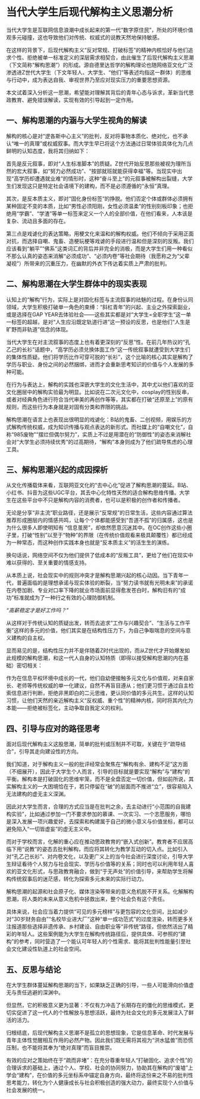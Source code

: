 # 当代大学生后现代解构主义思潮分析

当代大学生是互联网信息浪潮中成长起来的第一代“数字原住民”，所处的环境价值观多元碰撞，这也导致他们对传统、权威式的说教天然地保持敏感。

在这样的背景下，后现代解构主义“反对常规、打破标签”的精神内核恰好与他们追求个性、拒绝被单一标准定义的深层需求相契合，由此催生了后现代解构主义思潮（下文简称“解构思潮”）的形成。源自德里达哲学的解构理论也随网络亚文化广泛渗透进Z世代大学生（下文年轻人、大学生、“他们”等表述均指这一群体）的思维与行动中，成为表达自我、审视世界乃至应对现实压力的重要思想资源。

本文试着深入分析这一思潮，希望能对理解其背后的青年心态与诉求，革新当代思政教育、避免错误解读，实现有效的引导起到一定作用。

## 一、解构思潮的内涵与大学生视角的解读

解构的核心是对“逻各斯中心主义”的批判，反对将事物本质化、绝对化，也不承认“唯一的真理”或权威叙事。而大学生早已将这个方法通过日常体验具体化为几点鲜明的认知态度，我将其归纳如下：

首先是反元叙事，即对“人生标准脚本”的质疑。Z世代开始反思那些被视为理所当然的宏大叙事，如“努力必然成功”、“按部就班就能获得幸福”等。当现实中出现“高学历却遭遇就业难”的情形时，这种“奋斗至上”的元叙事被解构出裂缝，大学生们发现这只是特定社会语境下的建构，而不是必须遵循的“永恒”真理。

其次，是反本质主义，即对“固化身份标签”的挣脱。他们否定个体或群体必须拥有某种固定不变的本质，比如“男性必须阳刚，女性必须温柔”的性别刻板印象；也拒绝用“学霸”、“学渣”等单一标签来定义一个人的全部价值，在他们看来，人本该是复杂、流动且多面的存在。

第三点是戏谑化的表达策略，用梗文化来温和的解构权威。他们不倾向于采用正面对抗，而选择自嘲、鬼畜、造梗玩梗等戏谑的手段进行温和但是深刻的反叛。我们应该看到“躺平”“佛系”这类词汇的背后并非完全的消极，而是大学生们用一种看似不那么认真的姿态来消解“必须成功”、“必须内卷”等社会期待（我愿称之为“父辈凝视”）所带来的沉重压力，在幽默的外衣下传达着实质上严肃的批判。


## 二、解构思潮在大学生群体中的现实表现

认知上的“解构”行为，实际上是对固化标签与主流叙事的祛魅的过程。在身份认同领域，大学生积极打破单一角色的束缚：“斜杠青年”的兴起、主业之外探索副业，或是选择在GAP YEAR去体验社会——这些其实都是对“大学生=全职学生”这一单一标签的超越，是对“人生应沿既定轨道行进”这一预设的反思，也是他们“人生是旷野而非轨道”信念的体现。

当代大学生在对主流叙事的态度上也有着更深刻的“反思”性。在前几年热议的“孔乙己的长衫”话题中，“高学历必须兑换体面工作”这一传统叙事就遭受到大学生们的集体性质疑。他们将学历比作可穿可脱的“长衫”，这个比喻的核心其实是解构了学历与职业、身份之间的必然捆绑，进而才会重新思考知识的价值与个人发展的多种可能。

在行为与表达上，解构的实践也深嵌大学生的文化生活中，其中尤以他们喜欢的亚文化圈层中的解构实验最为明显。比如说在二次元文化中，cosplay的性别反串，或者对经典角色进行符合当代审美的再创作等等，其实都在打破“还原至上”的原有规则，而这些行为本身就是对固有分类和界限的挑战。

解构思潮在语言上也表现出很明显的戏谑化：B站的鬼畜、二创视频，用娱乐的方式解构传统权威，成为知识传播与观点表达的新形式。而社媒上的“自嘲文化”，自称“985废物”“摆烂但偶尔努力”，实质上不过是用潜在的“防御性”的姿态来消解社会对“大学生必须持续优秀”的过高期待，“解构”本身则成为了他们疏导焦虑的心理工具。


## 三、解构思潮兴起的成因探析

从文化传播载体来看，互联网亚文化的“去中心化”促进了解构思潮的蔓延。B站、小红书、抖音为这些UGC平台，其去中心化特性天然的适合解构思维传播。大学生在这些平台中不只是解构内容的消费者，也可以是积极的创作者和传播者。

无论是分享“非主流”职业路径，还是展示“反常规”的日常生活，这些内容通过算法推荐形成圈层内的情感共鸣，让每个个体都能感受到“吾道不孤”的归属感，这也是为什么很多人即使明知有 “信息茧房”，却依然愿意沉迷其中。在OC创作这些小圈子里，打破“性别”以至于“物种”的界限（在传统价值观看来极具颠覆性）都已经成为一种常态，而这种创作实践本身也就是“反本质主义”的活生生的演练。

换句话说，网络空间不仅为他们提供了低成本的“反叛工具”，更给了他们在现实中难以获得的、至关重要的情感支持。

从本质上说，社会现实中的规则冲突才是解构思潮兴起的核心动因。当下青年一代，普遍面临的是理想承诺与现实体验的断裂，当“努力读书就有光明未来”的承诺在内卷加剧、专业对口率下降的就业市场面前显得愈发苍白时，解构旧有的“成功”标准就成为了一种行之有效的心理防御机制。

*“高薪稳定才是好工作吗？”*

从这样对于传统认知的质疑出发，转而去追求“工作与兴趣契合”、“生活与工作平衡”这样的多元的价值，他们其实是在结构性压力下，为自己争取喘息的空间与意义建构的自主权。

显而易见的是，结构性压力并不是伴随着Z时代出现的，而从Z世代才开始爆发如此规模的解构思潮，和这一代人自身的认知特质（即得以接受解构思潮的内在基础）密切相关：

作为在信息平权环境中成长的一代，他们自幼便接触多元文化与价值观，对来自家长、老师等传统权威的单一化建议，自然不再盲目遵从；他们更习惯于通过自主检索信息进行判断，拒绝非黑即白的二元思维，更认同价值的多元共生。这样的认知习惯，让他们天然的亲近解构主义“反权威、重个性”的精神内核，同时将其内化为本能——拒绝被标签化，主动争取自我定义的权利。



## 四、引导与应对的路径思考

面对后现代解构主义这股思潮，简单的批判或压制并不可取，关键在于“疏导结合”，引导其走向建设性的方向。

我们知道，对于解构主义一般的批评经常会聚焦在“解构有余、建构不足”这方面（不细展开），因此于大学生个人而言，引导的目标就是要实现“解构”与“建构”的平衡。解构本是打破固化的思维牢笼，而不是全盘否定一切价值，但如前所说，其实解构主义的一大困境恰在于，若只停留在“破”的层面而不推进“立”，很容易陷入无法建构的虚无主义深渊。

因此对大学生而言，合理的方式应当是在批判之余，去主动进行“小范围的自我建构实验”，比如通过参加一门不要求参加的慕课、一次实习、一个志愿服务，哪怕是深入发展一项兴趣爱好，去探索和构建属于自己的微小意义与价值坐标，都可以避免陷入“一切皆虚妄”的虚无主义中。

而对于学校而言，化解的重心应在推动思政教育的“嵌入式创新”。教育者不应居高临下用“说教”的姿态去批判解构，而应将其转化为教学互动的切入点。比如引入对“孔乙己长衫”、对内卷文化，以及更广义上的当今社会进行深度讨论，引导大学生辩证看待个人努力与社会现实、学历与价值等的关系；同时也可以利用年轻人喜欢的亚文化形式，与思政教育融合，做到“于无声处”的价值引导，来帮助学生将解构传统叙事后的迷茫感，转化为探索多元未来的实际行动力。


解构思潮的起源和社会原子化、媒体渲染等带来的意义危机脱不开关系。化解解构思潮，将人类的未来从意义危机中拯救出来，整个社会负有这个责任。

具体来说，社会应当着力提供“可见的多元榜样”与更包容的文化空间，比如减少对“30岁财务自由”“名校毕业进大厂”这种“单一成功范式”的过度渲染，转而更多关注报道那些选择非遗传承、乡村建设、自由职业等“非传统”路径，但依然活出了精彩的年轻人。这些案例能为大学生在解构传统路径后，提供具体、可参照的“建构”的参考，同时营造了一个能认可年轻人的个性需求、能将其批判性能量引至社会文化建设性轨道上的社会空间。


## 五、反思与结论

在大学生群体蔓延解构思潮的当下，如果缺乏正确的引导，一些人可能滑向价值虚无与责任逃避的深渊中。

但显然，它的积极意义更为显著：不仅有力冲击了长期存在的僵化的思维模式，更切实促进了这一代人的个性解放与思想活跃，最终为社会文化的多元发展注入了鲜活的活力。


归根结底，后现代解构主义思潮不是孤立的思想现象，它是信息革命、时代发展与青年主体性觉醒相互作用的必然产物。因此我们既无需将其视为“洪水猛兽”而恐慌压制，也不能将其奉为“绝对真理”而盲目推崇。

有效的应对之策始终在于“疏而非堵”：在充分尊重年轻人“打破固化、追求个性”的合理诉求的基础上，通过个人、学校、社会的协同努力，协助其在解构的“废墟”上学会“建构”，在价值的多元坐标系中锚定自身方向，最终将这份来之不易的批判性思考能力，转化为个人健康成长与社会积极创造的强大动力，最终实现个人价值与社会发展的统一。